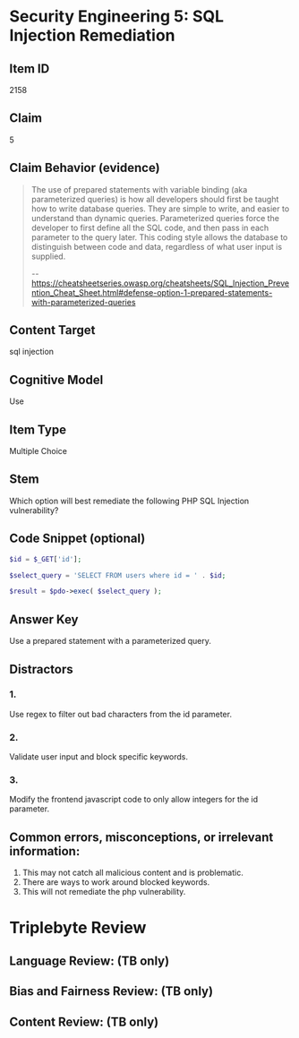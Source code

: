# Security Engineering 5: SQL Injection Remediation


## Item ID
2158

## Claim
5


## Claim Behavior (evidence)

> The use of prepared statements with variable binding (aka parameterized queries) is how all developers should first be taught how to write database queries. They are simple to write, and easier to understand than dynamic queries. Parameterized queries force the developer to first define all the SQL code, and then pass in each parameter to the query later. This coding style allows the database to distinguish between code and data, regardless of what user input is supplied.
>
> -- https://cheatsheetseries.owasp.org/cheatsheets/SQL_Injection_Prevention_Cheat_Sheet.html#defense-option-1-prepared-statements-with-parameterized-queries

## Content Target
sql injection


## Cognitive Model
Use


## Item Type
Multiple Choice


## Stem
Which option will best remediate the following PHP SQL Injection vulnerability?



## Code Snippet (optional)

```php
$id = $_GET['id'];

$select_query = 'SELECT FROM users where id = ' . $id;

$result = $pdo->exec( $select_query );
```


## Answer Key

Use a prepared statement with a parameterized query.


## Distractors
### 1.

Use regex to filter out bad characters from the id parameter.


### 2.

Validate user input and block specific keywords.

### 3.

Modify the frontend javascript code to only allow integers for the id parameter.

## Common errors, misconceptions, or irrelevant information:

1. This may not catch all malicious content and is problematic.
2. There are ways to work around blocked keywords.
3. This will not remediate the php vulnerability.

# Triplebyte Review


## Language Review: (TB only)


## Bias and Fairness Review: (TB only)


## Content Review: (TB only)

